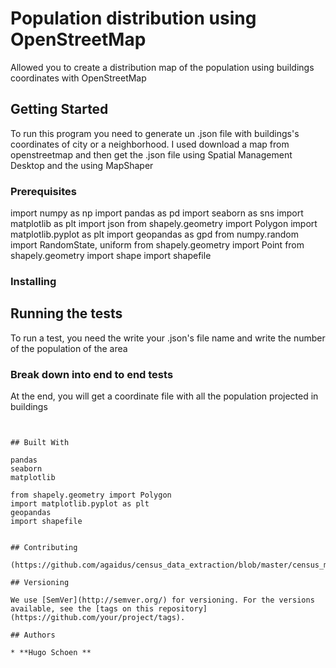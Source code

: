 # Population distribution using OpenStreetMap

Allowed you to create a distribution map of the population using buildings coordinates with OpenStreetMap

## Getting Started

To run this program you need to generate un .json file with buildings's coordinates of city or a neighborhood. I used download a map from openstreetmap and then get the .json file using Spatial Management Desktop and the using MapShaper

### Prerequisites

import numpy as np
import pandas as pd
import seaborn as sns
import matplotlib as plt
import json
from shapely.geometry import Polygon
import matplotlib.pyplot as plt
import geopandas as gpd
from numpy.random import RandomState, uniform
from shapely.geometry import Point
from shapely.geometry import shape 
import shapefile


### Installing


## Running the tests

To run a test, you need the write your .json's file name and write the number of the population of the area

### Break down into end to end tests

At the end, you will get a coordinate file with all the population projected in  buildings

```


## Built With

pandas
seaborn
matplotlib

from shapely.geometry import Polygon
import matplotlib.pyplot as plt
geopandas
import shapefile


## Contributing

(https://github.com/agaidus/census_data_extraction/blob/master/census_mapper.py

## Versioning

We use [SemVer](http://semver.org/) for versioning. For the versions available, see the [tags on this repository](https://github.com/your/project/tags). 

## Authors

* **Hugo Schoen ** 



